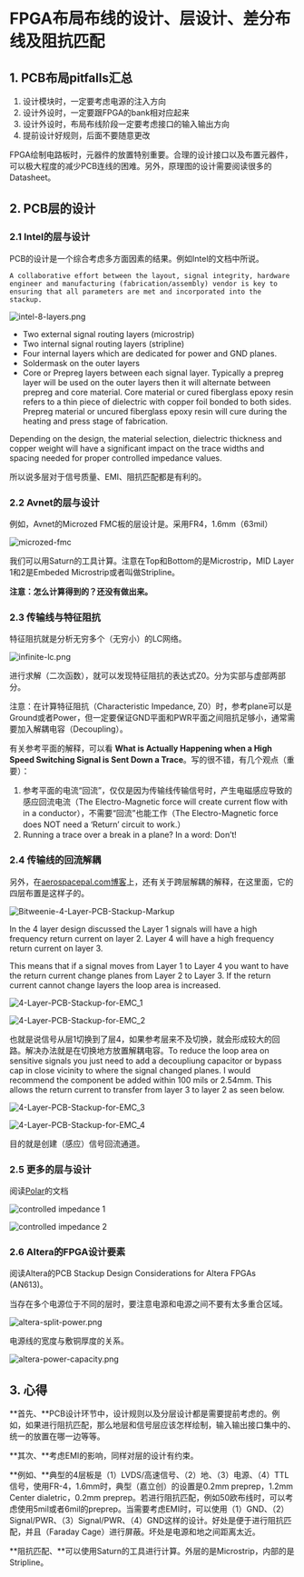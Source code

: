 # FPGA布局布线的设计、层设计、差分布线及阻抗匹配

## 1. PCB布局pitfalls汇总

 1. 设计模块时，一定要考虑电源的注入方向
 2. 设计外设时，一定要跟FPGA的bank相对应起来
 3. 设计外设时，布局布线阶段一定要考虑接口的输入输出方向
 4. 提前设计好规则，后面不要随意更改

FPGA绘制电路板时，元器件的放置特别重要。合理的设计接口以及布置元器件，可以极大程度的减少PCB连线的困难。另外，原理图的设计需要阅读很多的Datasheet。

## 2. PCB层的设计

### 2.1 Intel的层与设计

PCB的设计是一个综合考虑多方面因素的结果。例如Intel的文档中所说。

```note
A collaborative effort between the layout, signal integrity, hardware
engineer and manufacturing (fabrication/assembly) vendor is key to
ensuring that all parameters are met and incorporated into the stackup.
```

![intel-8-layers.png](./figs/intel-8-layers.png)

 - Two external signal routing layers (microstrip)
 - Two internal signal routing layers (stripline)
 - Four internal layers which are dedicated for power and GND planes.
 - Soldermask on the outer layers
 - Core or Prepreg layers between each signal layer. Typically a prepreg layer will be used on the outer layers then it will alternate between prepreg and core material. Core material or cured fiberglass epoxy resin refers to a thin piece of dielectric with copper foil bonded to both sides. Prepreg material or uncured fiberglass epoxy resin will cure during the heating and press stage of fabrication.

Depending on the design, the material selection, dielectric thickness and copper weight will have a significant impact on the trace widths and spacing needed for proper controlled impedance values.

所以说多层对于信号质量、EMI、阻抗匹配都是有利的。

### 2.2 Avnet的层与设计

例如，Avnet的Microzed FMC板的层设计是。采用FR4，1.6mm（63mil）

![microzed-fmc](./figs/microzed-fmc.png)

我们可以用Saturn的工具计算。注意在Top和Bottom的是Microstrip，MID Layer 1和2是Embeded Microstrip或者叫做Stripline。

**注意：怎么计算得到的？还没有做出来。**

### 2.3 传输线与特征阻抗

特征阻抗就是分析无穷多个（无穷小）的LC网络。

![infinite-lc.png](./figs/infinite-lc.png)

进行求解（二次函数），就可以发现特征阻抗的表达式Z0。分为实部与虚部两部分。

注意：在计算特征阻抗（Characteristic Impedance, Z0）时，参考plane可以是Ground或者Power，但一定要保证GND平面和PWR平面之间阻抗足够小，通常需要加入解耦电容（Decoupling）。

有关参考平面的解释，可以看 **What is Actually Happening when a High Speed Switching Signal is Sent Down a Trace**。写的很不错，有几个观点（重要）：

 1. 参考平面的电流“回流”，仅仅是因为传输线传输信号时，产生电磁感应导致的感应回流电流（The Electro-Magnetic force will create current flow with in a conductor），不需要“回流”也能工作（The Electro-Magnetic force does NOT need a ‘Return’ circuit to work.）
 2. Running a trace over a break in a plane? In a word: Don’t!

### 2.4 传输线的回流解耦

另外，在[aerospacepal.com博客](http://www.aerospacepal.com/4-layer-pcb-stackup-emc/)上，还有关于跨层解耦的解释，在这里面，它的四层布置是这样子的。

![Bitweenie-4-Layer-PCB-Stackup-Markup](./figs/Bitweenie-4-Layer-PCB-Stackup-Markup.png)

In the 4 layer design discussed the Layer 1 signals will have a high frequency return current on layer 2. Layer 4 will have a high frequency return current on layer 3.

This means that if a signal moves from Layer 1 to Layer 4 you want to have the return current change planes from Layer 2 to Layer 3. If the return current cannot change layers the loop area is increased.

![4-Layer-PCB-Stackup-for-EMC_1](./figs/4-Layer-PCB-Stackup-for-EMC_1.png)

![4-Layer-PCB-Stackup-for-EMC_2](./figs/4-Layer-PCB-Stackup-for-EMC_2.png)

也就是说信号从层1切换到了层4，如果参考层来不及切换，就会形成较大的回路。解决办法就是在切换地方放置解耦电容。To reduce the loop area on sensitive signals you just need to add a decoupliung capacitor or bypass cap in close vicinity to where the signal changed planes. I would recommend the component be added within 100 mils or 2.54mm. This allows the return current to transfer from layer 3 to layer 2 as seen below.

![4-Layer-PCB-Stackup-for-EMC_3](./figs/4-Layer-PCB-Stackup-for-EMC_3.png)

![4-Layer-PCB-Stackup-for-EMC_4](./figs/4-Layer-PCB-Stackup-for-EMC_4.png)

目的就是创建（感应）信号回流通道。

### 2.5 更多的层与设计

阅读[Polar](polarinstruments.com)的文档

![controlled impedance 1](./figs/controlled_impedance_1.png)

![controlled impedance 2](./figs/controlled_impedance_2.png)

### 2.6 Altera的FPGA设计要素

阅读Altera的PCB Stackup Design Considerations for Altera FPGAs (AN613)。

当存在多个电源位于不同的层时，要注意电源和电源之间不要有太多重合区域。

![altera-split-power.png](./figs/altera-split-power.png)

电源线的宽度与敷铜厚度的关系。

![altera-power-capacity.png](./figs/altera-power-capacity.png)

## 3. 心得

**首先、**PCB设计环节中，设计规则以及分层设计都是需要提前考虑的。例如，如果进行阻抗匹配，那么地层和信号层应该怎样绘制，输入输出接口集中的、统一的放置在哪一边等等。

**其次、**考虑EMI的影响，同样对层的设计有约束。

**例如、**典型的4层板是（1）LVDS/高速信号、（2）地、（3）电源、（4）TTL信号，使用FR-4，1.6mm时，典型（嘉立创）的设置是0.2mm preprep，1.2mm Center dialetric，0.2mm preprep。若进行阻抗匹配，例如50欧布线时，可以考虑使用5mil或者6mil的preprep。当需要考虑EMI时，可以使用（1）GND、（2）Signal/PWR、（3）Signal/PWR、（4）GND这样的设计。好处是便于进行阻抗匹配，并且（Faraday Cage）进行屏蔽。坏处是电源和地之间距离太近。

**阻抗匹配、**可以使用Saturn的工具进行计算。外层的是Microstrip，内部的是Stripline。


